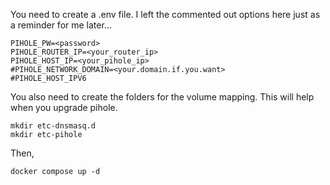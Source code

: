 You need to create a .env file. I left the commented out options here just as a reminder for me later...

```
PIHOLE_PW=<password>
PIHOLE_ROUTER_IP=<your_router_ip>
PIHOLE_HOST_IP=<your_pihole_ip>
#PIHOLE_NETWORK_DOMAIN=<your.domain.if.you.want>
#PIHOLE_HOST_IPV6
```

You also need to create the folders for the volume mapping. This will help when you upgrade pihole.

```
mkdir etc-dnsmasq.d
mkdir etc-pihole
```

Then,

```
docker compose up -d
```